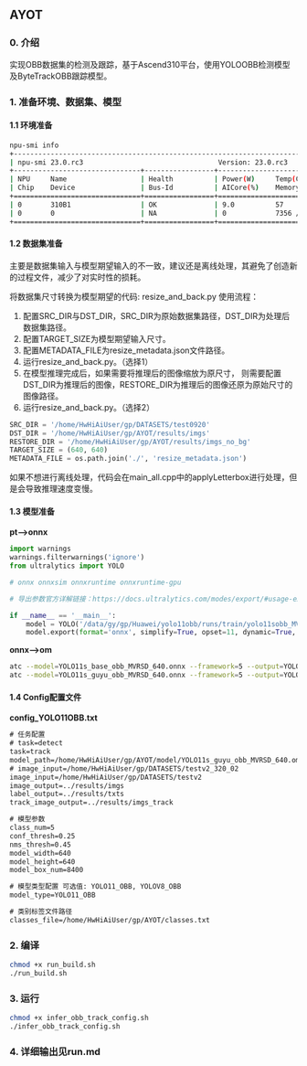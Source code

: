 ## AYOT

### 0. 介绍

实现OBB数据集的检测及跟踪，基于Ascend310平台，使用YOLOOBB检测模型及ByteTrackOBB跟踪模型。

### 1. 准备环境、数据集、模型

#### 1.1 环境准备
```bash
npu-smi info
+--------------------------------------------------------------------------------------------------------+
| npu-smi 23.0.rc3                                 Version: 23.0.rc3                                     |
+-------------------------------+-----------------+------------------------------------------------------+
| NPU     Name                  | Health          | Power(W)     Temp(C)           Hugepages-Usage(page) |
| Chip    Device                | Bus-Id          | AICore(%)    Memory-Usage(MB)                        |
+===============================+=================+======================================================+
| 0       310B1                 | OK              | 9.0          57                15    / 15            |
| 0       0                     | NA              | 0            7356 / 11577                            |
+===============================+=================+======================================================+

```
#### 1.2 数据集准备
主要是数据集输入与模型期望输入的不一致，建议还是离线处理，其避免了创造新的过程文件，减少了对实时性的损耗。

将数据集尺寸转换为模型期望的代码: resize_and_back.py
使用流程：
1. 配置SRC_DIR与DST_DIR，SRC_DIR为原始数据集路径，DST_DIR为处理后数据集路径。
2. 配置TARGET_SIZE为模型期望输入尺寸。
3. 配置METADATA_FILE为resize_metadata.json文件路径。
4. 运行resize_and_back.py。（选择1）
5. 在模型推理完成后，如果需要将推理后的图像缩放为原尺寸，
则需要配置DST_DIR为推理后的图像，RESTORE_DIR为推理后的图像还原为原始尺寸的图像路径。
6. 运行resize_and_back.py。（选择2）
```python
SRC_DIR = '/home/HwHiAiUser/gp/DATASETS/test0920'
DST_DIR = '/home/HwHiAiUser/gp/AYOT/results/imgs'
RESTORE_DIR = '/home/HwHiAiUser/gp/AYOT/results/imgs_no_bg'
TARGET_SIZE = (640, 640)
METADATA_FILE = os.path.join('./', 'resize_metadata.json')
```

如果不想进行离线处理，代码会在main_all.cpp中的applyLetterbox进行处理，但是会导致推理速度变慢。

#### 1.3 模型准备
**pt-->onnx**
```python
import warnings
warnings.filterwarnings('ignore')
from ultralytics import YOLO

# onnx onnxsim onnxruntime onnxruntime-gpu

# 导出参数官方详解链接：https://docs.ultralytics.com/modes/export/#usage-examples

if __name__ == '__main__':
    model = YOLO('/data/gy/gp/Huawei/yolo11obb/runs/train/yolo11sobb_MVRSD2/weights/best.pt')
    model.export(format='onnx', simplify=True, opset=11, dynamic=True, imgsz=640, nms=False)
```
**onnx-->om**
```bash
atc --model=YOLO11s_base_obb_MVRSD_640.onnx --framework=5 --output=YOLO11s_base_obb_MVRSD_640 --input_shape="images:1,3,640,640"  --soc_version=Ascend310B1  --insert_op_conf=aipp640.cfg
atc --model=YOLO11s_guyu_obb_MVRSD_640.onnx --framework=5 --output=YOLO11s_guyu_obb_MVRSD_640 --input_shape="images:1,3,640,640"  --soc_version=Ascend310B1  --insert_op_conf=aipp640.cfg
```
#### 1.4 Config配置文件
**config_YOLO11OBB.txt**
```txt
# 任务配置
# task=detect
task=track
model_path=/home/HwHiAiUser/gp/AYOT/model/YOLO11s_guyu_obb_MVRSD_640.om
# image_input=/home/HwHiAiUser/gp/DATASETS/testv2_320_02
image_input=/home/HwHiAiUser/gp/DATASETS/testv2
image_output=../results/imgs
label_output=../results/txts 
track_image_output=../results/imgs_track 

# 模型参数
class_num=5
conf_thresh=0.25
nms_thresh=0.45
model_width=640
model_height=640
model_box_num=8400

# 模型类型配置 可选值: YOLO11_OBB, YOLOV8_OBB
model_type=YOLO11_OBB

# 类别标签文件路径
classes_file=/home/HwHiAiUser/gp/AYOT/classes.txt

```
### 2. 编译
```bash
chmod +x run_build.sh
./run_build.sh
```

### 3. 运行
```bash
chmod +x infer_obb_track_config.sh
./infer_obb_track_config.sh
```

### 4. 详细输出见run.md